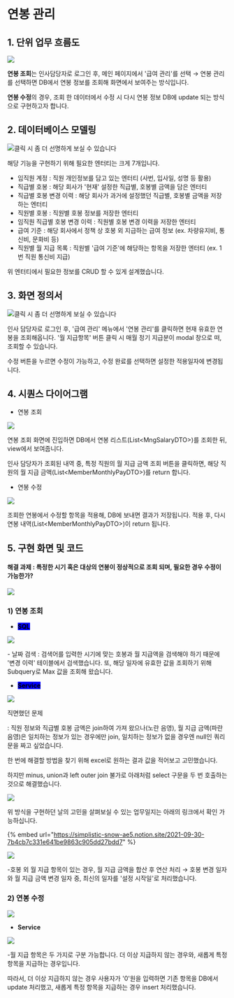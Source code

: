 # 연봉 관리

## 1. 단위 업무 흐름도

![](../../../.gitbook/assets/연봉조회.png)

**연봉 조회**는 인사담당자로 로그인 후, 메인 페이지에서 '급여 관리'를 선택 → 연봉 관리를 선택하면 DB에서 연봉 정보를 조회해 화면에서 보여주는 방식입니다.



**연봉 수정**의 경우, 조회 한 데이터에서 수정 시 다시 연봉 정보 DB에 update 되는 방식으로 구현하고자 합니다.

## 2. 데이터베이스 모델링

![클릭 시 좀 더 선명하게 보실 수 있습니다](<../../../.gitbook/assets/image (59).png>)

해당 기능을 구현하기 위해 필요한 엔터티는 크게 7개입니다.

* 임직원 계정 : 직원 개인정보를 담고 있는 엔터티 (사번, 입사일, 성명 등 활용)
* 직급별 호봉 : 해당 회사가 '현재' 설정한 직급별, 호봉별 금액을 담은 엔터티
* 직급별 호봉 변경 이력 : 해당 회사가 과거에 설정했던 직급별, 호봉별 금액을 저장하는 엔터티
* 직원별 호봉 :  직원별 호봉 정보를 저장한 엔터티
* 임직원 직급별 호봉 변경 이력 : 직원별 호봉 변경 이력을 저장한 엔터티
* 급여 기준 : 해당 회사에서 정책 상 호봉 외 지급하는 급여 정보 (ex. 차량유지비, 통신비, 문화비 등)
* 직원별 월 지급 목록 :  직원별 '급여 기준'에 해당하는 항목을 저장한 엔터티 (ex. 1번 직원 통신비 지급)



위 엔터티에서 필요한 정보를 CRUD 할 수 있게 설계했습니다.

## 3. 화면 정의서

![클릭 시 좀 더 선명하게 보실 수 있습니다](<../../../.gitbook/assets/연봉 조회.png>)

인사 담당자로 로그인 후, '급여 관리' 메뉴에서 '연봉 관리'를 클릭하면 현재 유효한 연봉을 조회해옵니다. '월 지급항목' 버튼 클릭 시 매월 정기 지급분이 modal 창으로 떠, 조회할 수 있습니다.

수정 버튼을 누르면 수정이 가능하고, 수정 완료를 선택하면 설정한 적용일자에 변경됩니다.

## 4. 시퀀스 다이어그램

* 연봉 조회

![](<../../../.gitbook/assets/image (26).png>)

연봉 조회 화면에 진입하면 DB에서 연봉 리스트(List\<MngSalaryDTO>)를 조회한 뒤, view에서 보여줍니다.

인사 담당자가 조회된 내역 중, 특정 직원의 월 지급 금액 조회 버튼을 클릭하면, 해당 직원의 월 지급 금액(List\<MemberMonthlyPayDTO>)를 return 합니다.



* 연봉 수정

![](<../../../.gitbook/assets/image (51).png>)

조회한 연봉에서 수정할 항목을 적용해, DB에 보내면 결과가 저장됩니다. 적용 후, 다시 연봉 내역(List\<MemberMonthlyPayDTO>)이 return 됩니다.



## 5. 구현 화면 및 코드

#### 해결 과제 : 특정한 시기 혹은 대상의 연봉이 정상적으로 조회 되며, 필요한 경우 수정이 가능한가?

![](<../../../.gitbook/assets/image (6) (1).png>)

### 1) 연봉 조회

* <mark style="background-color:blue;">**SQL**</mark>

![](<../../../.gitbook/assets/image (36) (1).png>)

\- 날짜 검색 : 검색어를 입력한 시기에 맞는 호봉과 월 지급액을 검색해야 하기 때문에 '변경 이력' 테이블에서 검색했습니다. 또, 해당 일자에 유효한 값을 조회하기 위해 Subquery로 Max 값을 조회해 왔습니다.



* <mark style="background-color:blue;">**Service**</mark>

![](<../../../.gitbook/assets/image (9).png>)

직면했던 문제&#x20;

: 직원 정보와 직급별 호봉 금액은 join하여 가져 왔으나(노란 음영), 월 지급 금액(파란 음영)은 일치하는 정보가 있는 경우에만 join, 일치하는 정보가 없을 경우엔 null인 쿼리문을 짜고 싶었습니다.

한 번에 해결할 방법을 찾기 위해 excel로 원하는 결과 값을 적어보고 고민했습니다.&#x20;

하지만 minus, union과 left outer join 불가로 아래처럼 select 구문을 두 번 호출하는 것으로 해결했습니다.

![](<../../../.gitbook/assets/image (45).png>)

위 방식을 구현하던 날의 고민을 살펴보실 수 있는 업무일지는 아래의 링크에서 확인 가능하십니다.

{% embed url="https://simplistic-snow-ae5.notion.site/2021-09-30-7b4cb7c331e641be9863c905dd27bdd7" %}

![](<../../../.gitbook/assets/image (41) (1).png>)

\-호봉 외 월 지급 항목이 있는 경우, 월 지급 금액을 합산 후 연산 처리 → 호봉 변경 일자와 월 지급 금액 변경 일자 중, 최신의 일자를 '설정 시작일'로 처리했습니다.



### 2) 연봉 수정

![](<../../../.gitbook/assets/image (38) (1) (1).png>)

* **Service**

![](<../../../.gitbook/assets/image (27) (1).png>)

\-월 지급 항목은 두 가지로 구분 가능합니다. 더 이상 지급하지 않는 경우와, 새롭게 특정 항목을 지급하는 경우입니다.

따라서, 더 이상 지급하지 않는 경우 사용자가 '0'원을 입력하면 기존 항목을 DB에서 update 처리했고, 새롭게 특정 항목을 지급하는 경우 insert 처리했습니다.

